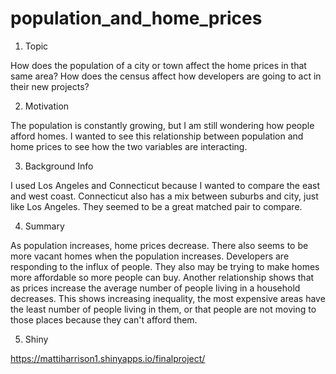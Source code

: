 # population_and_home_prices

1.	Topic

How does the population of a city or town affect the home prices in that same area? 
How does the census affect how developers are going to act in their new projects? 

2.	Motivation

The population is constantly growing, but I am still wondering how people afford homes. I wanted to see this relationship between population and home prices to see how the two variables are interacting.

3.	Background Info

I used Los Angeles and Connecticut because I wanted to compare the east and west coast. Connecticut also has a mix between suburbs and city, just like Los Angeles. They seemed to be a great matched pair to compare. 

4.	Summary

As population increases, home prices decrease. There also seems to be more vacant homes when the population increases. Developers are responding to the influx of people. They also may be trying to make homes more affordable so more people can buy. Another relationship shows that as prices increase the average number of people living in a household decreases. This shows increasing inequality, the most expensive areas have the least number of people living in them, or that people are not moving to those places because they can't afford them.  

5. Shiny 

https://mattiharrison1.shinyapps.io/finalproject/

